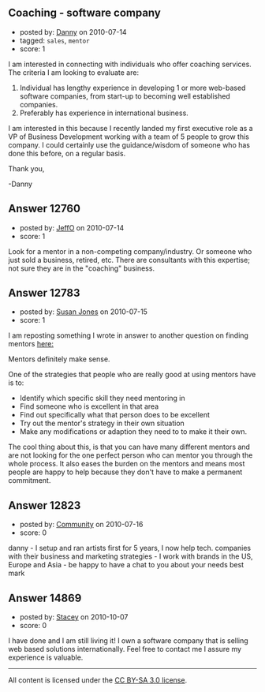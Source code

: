 ## Coaching - software company

- posted by: [Danny](https://stackexchange.com/users/-1/2578-danny) on 2010-07-14
- tagged: `sales`, `mentor`
- score: 1

I am interested in connecting with individuals who offer coaching services. The criteria I am looking to evaluate are:

1. Individual has lengthy experience in developing 1 or more web-based software companies, from start-up to becoming well established companies.
2. Preferably has experience in international business. 


I am interested in this because I recently landed my first executive role as a VP of Business Development working with a team of 5 people to grow this company. I could certainly use the guidance/wisdom of someone who has done this before, on a regular basis.

Thank you,

-Danny


## Answer 12760

- posted by: [JeffO](https://stackexchange.com/users/-1/1796-jeffo) on 2010-07-14
- score: 1

Look for a mentor in a non-competing company/industry. Or someone who just sold a business, retired, etc. There are consultants with this expertise; not sure they are in the "coaching" business.


## Answer 12783

- posted by: [Susan Jones](https://stackexchange.com/users/-1/2737-susan-jones) on 2010-07-15
- score: 1

<p>I am reposting something I wrote in answer to another question on finding mentors <a href="http://answers.onstartups.com/questions/10586/online-startup-mentor/10611#10611" rel="nofollow">here:</a></p>

<p>Mentors definitely make sense.</p>

<p>One of the strategies that people who are really good at using mentors have is to:</p>

<ul>
<li>Identify which specific skill they need mentoring in</li>
<li>Find someone who is excellent in that area</li>
<li>Find out specifically what that person does to be excellent</li>
<li>Try out the mentor's strategy in their own situation</li>
<li>Make any modifications or adaption they need to to make it their own.</li>
</ul>

<p>The cool thing about this, is that you can have many different mentors and are not looking for the one perfect person who can mentor you through the whole process. It also eases the burden on the mentors and means most people are happy to help because they don't have to make a permanent commitment.</p>



## Answer 12823

- posted by: [Community](https://stackexchange.com/users/-1/-1-community) on 2010-07-16
- score: 0

danny - I setup and ran artists first for 5 years, I now help tech. companies with their business and marketing strategies - I work with brands in the US, Europe and Asia - be happy to have a chat to you about your needs
best
mark


## Answer 14869

- posted by: [Stacey](https://stackexchange.com/users/-1/9534-stacey) on 2010-10-07
- score: 0

I have done and I am still living it! I own a software company that is selling web based solutions internationally. Feel free to contact me I assure my experience is valuable.





---

All content is licensed under the [CC BY-SA 3.0 license](https://creativecommons.org/licenses/by-sa/3.0/).
